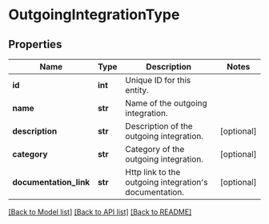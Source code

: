# OutgoingIntegrationType

## Properties
Name | Type | Description | Notes
------------ | ------------- | ------------- | -------------
**id** | **int** | Unique ID for this entity. | 
**name** | **str** | Name of the outgoing integration. | 
**description** | **str** | Description of the outgoing integration. | [optional] 
**category** | **str** | Category of the outgoing integration. | [optional] 
**documentation_link** | **str** | Http link to the outgoing integration&#39;s documentation. | [optional] 

[[Back to Model list]](../README.md#documentation-for-models) [[Back to API list]](../README.md#documentation-for-api-endpoints) [[Back to README]](../README.md)


